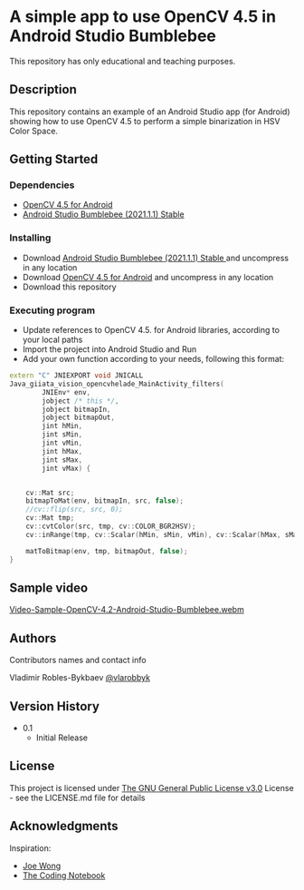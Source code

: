# A simple app to use OpenCV 4.5 in Android Studio Bumblebee

This repository has only educational and teaching purposes.

## Description

This repository contains an example of an Android Studio app (for Android) showing how to use OpenCV 4.5 to perform a simple binarization in HSV Color Space.

## Getting Started

### Dependencies

*  [OpenCV 4.5 for Android](https://sourceforge.net/projects/opencvlibrary/files/4.5.0/opencv-4.5.0-android-sdk.zip/download)
* [Android Studio Bumblebee (2021.1.1) Stable ](https://developer.android.com/studio)

### Installing

* Download [Android Studio Bumblebee (2021.1.1) Stable ](https://developer.android.com/studio) and uncompress in any location
* Download  [OpenCV 4.5 for Android](https://sourceforge.net/projects/opencvlibrary/files/4.5.0/opencv-4.5.0-android-sdk.zip/download) and uncompress in any location
* Download this repository

### Executing program

* Update references to OpenCV 4.5. for Android libraries, according to your local paths
* Import the project into Android Studio and Run
* Add your own function according to your needs, following this format:
```c++
extern "C" JNIEXPORT void JNICALL
Java_giiata_vision_opencvhelade_MainActivity_filters(
        JNIEnv* env,
        jobject /* this */,
        jobject bitmapIn,
        jobject bitmapOut,
        jint hMin,
        jint sMin,
        jint vMin,
        jint hMax,
        jint sMax,
        jint vMax) {


    cv::Mat src;
    bitmapToMat(env, bitmapIn, src, false);
    //cv::flip(src, src, 0);
    cv::Mat tmp;
    cv::cvtColor(src, tmp, cv::COLOR_BGR2HSV);
    cv::inRange(tmp, cv::Scalar(hMin, sMin, vMin), cv::Scalar(hMax, sMax, vMax), tmp);

    matToBitmap(env, tmp, bitmapOut, false);
}
```

## Sample video

[Video-Sample-OpenCV-4.2-Android-Studio-Bumblebee.webm](https://user-images.githubusercontent.com/14263548/210115150-ea314f99-3e9e-4390-a663-234a26c9899a.webm)


## Authors

Contributors names and contact info

Vladimir Robles-Bykbaev
[@vlarobbyk](https://twitter.com/vlarobbyk)

## Version History

* 0.1
    * Initial Release

## License

This project is licensed under [The GNU General Public License v3.0](https://www.gnu.org/licenses/gpl-3.0.en.html) License - see the LICENSE.md file for details

## Acknowledgments

Inspiration:
* [Joe Wong](https://www.youtube.com/watch?v=Sn3YhfY5jqg)
* [The Coding Notebook](https://www.youtube.com/watch?v=Sn3YhfY5jqg)

